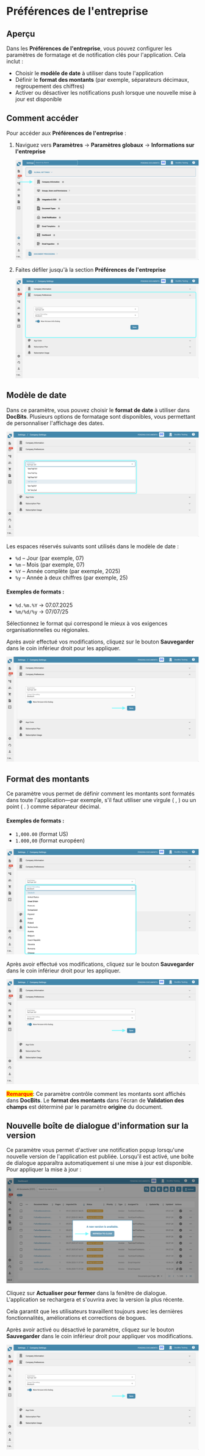 # Préférences de l'entreprise

## Aperçu

Dans les **Préférences de l'entreprise**, vous pouvez configurer les paramètres de formatage et de notification clés pour l'application. Cela inclut :

* Choisir le **modèle de date** à utiliser dans toute l'application
* Définir le **format des montants** (par exemple, séparateurs décimaux, regroupement des chiffres)
* Activer ou désactiver les notifications push lorsque une nouvelle mise à jour est disponible

## Comment accéder

Pour accéder aux **Préférences de l'entreprise** :

1.  Naviguez vers **Paramètres** → **Paramètres globaux** → **Informations sur l'entreprise**

    ![](https://raw.githubusercontent.com/Fellow-Consulting-AG/docbits/refs/heads/main/readme/.gitbook/assets/settings_company_information.png)
2.  Faites défiler jusqu'à la section **Préférences de l'entreprise**

    ![](https://raw.githubusercontent.com/Fellow-Consulting-AG/docbits/refs/heads/main/readme/.gitbook/assets/company_preferences_1.png)

## Modèle de date

Dans ce paramètre, vous pouvez choisir le **format de date** à utiliser dans **DocBits**. Plusieurs options de formatage sont disponibles, vous permettant de personnaliser l'affichage des dates.

![](https://raw.githubusercontent.com/Fellow-Consulting-AG/docbits/refs/heads/main/readme/.gitbook/assets/company_preferences_2.png)

Les espaces réservés suivants sont utilisés dans le modèle de date :

* `%d` – Jour (par exemple, 07)
* `%m` – Mois (par exemple, 07)
* `%Y` – Année complète (par exemple, 2025)
* `%y` – Année à deux chiffres (par exemple, 25)

#### **Exemples de formats :**

* `%d.%m.%Y` → 07.07.2025
* `%m/%d/%y` → 07/07/25

Sélectionnez le format qui correspond le mieux à vos exigences organisationnelles ou régionales.

Après avoir effectué vos modifications, cliquez sur le bouton **Sauvegarder** dans le coin inférieur droit pour les appliquer.

![](https://raw.githubusercontent.com/Fellow-Consulting-AG/docbits/refs/heads/main/readme/.gitbook/assets/company_preferences_5.png)

## Format des montants

Ce paramètre vous permet de définir comment les montants sont formatés dans toute l'application—par exemple, s'il faut utiliser une virgule ( , ) ou un point ( . ) comme séparateur décimal.

#### **Exemples de formats :**

* `1,000.00` (format US)
* `1.000,00` (format européen)

![](https://raw.githubusercontent.com/Fellow-Consulting-AG/docbits/refs/heads/main/readme/.gitbook/assets/company_preferences_3.png)

Après avoir effectué vos modifications, cliquez sur le bouton **Sauvegarder** dans le coin inférieur droit pour les appliquer.

![](https://raw.githubusercontent.com/Fellow-Consulting-AG/docbits/refs/heads/main/readme/.gitbook/assets/company_preferences_5.png)

<mark style="color:red;">**Remarque**</mark>: Ce paramètre contrôle comment les montants sont affichés dans **DocBits**. Le **format des montants** dans l'écran de **Validation des champs** est déterminé par le paramètre **origine** du document.

## Nouvelle boîte de dialogue d'information sur la version

Ce paramètre vous permet d'activer une notification popup lorsqu'une nouvelle version de l'application est publiée. Lorsqu'il est activé, une boîte de dialogue apparaîtra automatiquement si une mise à jour est disponible. Pour appliquer la mise à jour :

![](https://raw.githubusercontent.com/Fellow-Consulting-AG/docbits/refs/heads/main/readme/.gitbook/assets/company_preferences_4.png)

Cliquez sur **Actualiser pour fermer** dans la fenêtre de dialogue. L'application se rechargera et s'ouvrira avec la version la plus récente.

Cela garantit que les utilisateurs travaillent toujours avec les dernières fonctionnalités, améliorations et corrections de bogues.

Après avoir activé ou désactivé le paramètre, cliquez sur le bouton **Sauvegarder** dans le coin inférieur droit pour appliquer vos modifications.

![](https://raw.githubusercontent.com/Fellow-Consulting-AG/docbits/refs/heads/main/readme/.gitbook/assets/company_preferences_5.png)

